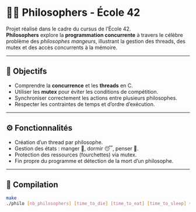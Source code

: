 # 🧘‍♂️ Philosophers - École 42

Projet réalisé dans le cadre du cursus de l’École 42.  
**Philosophers** explore la **programmation concurrente** à travers le célèbre problème des *philosophes mangeurs*, illustrant la gestion des threads, des mutex et des accès concurrents à la mémoire.

---

## 🎯 Objectifs
- Comprendre la **concurrence** et les **threads** en C.  
- Utiliser les **mutex** pour éviter les conditions de compétition.  
- Synchroniser correctement les actions entre plusieurs philosophes.  
- Respecter les contraintes de temps et d’ordre d’exécution.  

---

## ⚙️ Fonctionnalités
- Création d’un thread par philosophe.  
- Gestion des états : manger 🍝, dormir 😴, penser 🤔.  
- Protection des ressources (fourchettes) via mutex.  
- Fin propre du programme et détection de la mort d’un philosophe.  

---

## 🧱 Compilation
```bash
make
./philo [nb_philosophers] [time_to_die] [time_to_eat] [time_to_sleep] (optional [nb_meals])
